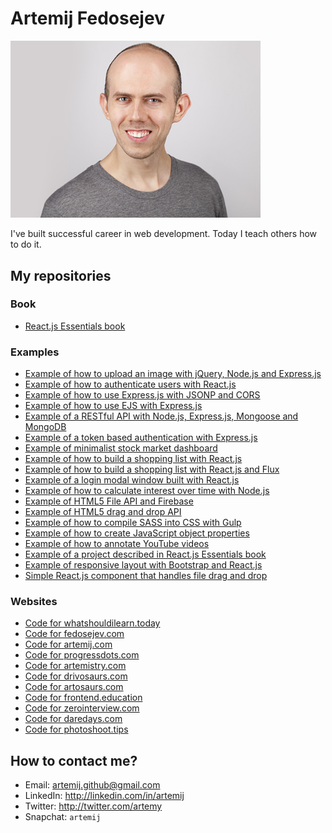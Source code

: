 # Artemij Fedosejev

<img src="artemij_fedosejev.jpg" width="400" />

I've built successful career in web development. Today I teach others how to do it.

## My repositories

### Book

+ [React.js Essentials book](https://github.com/fedosejev/react-essentials)

### Examples
+ [Example of how to upload an image with jQuery, Node.js and Express.js](https://github.com/fedosejev/upload-image-with-jquery-and-express)
+ [Example of how to authenticate users with React.js](https://github.com/fedosejev/user-authentication-with-react)
+ [Example of how to use Express.js with JSONP and CORS](https://github.com/fedosejev/express-jsonp-cors)
+ [Example of how to use EJS with Express.js](https://github.com/fedosejev/express-ejs)
+ [Example of a RESTful API with Node.js, Express.js, Mongoose and MongoDB](https://github.com/fedosejev/restful-api-express-mongoose)
+ [Example of a token based authentication with Express.js](https://github.com/fedosejev/express-api-token-authentication)
+ [Example of minimalist stock market dashboard](https://github.com/fedosejev/stock-market-dashboard)
+ [Example of how to build a shopping list with React.js](https://github.com/fedosejev/shopping-list-react)
+ [Example of how to build a shopping list with React.js and Flux](https://github.com/fedosejev/shopping-list-react-flux)
+ [Example of a login modal window built with React.js](https://github.com/fedosejev/modal-window-react)
+ [Example of how to calculate interest over time with Node.js](https://github.com/fedosejev/growth-of-a-dollar-over-time)
+ [Example of HTML5 File API and Firebase](https://github.com/fedosejev/html5-file-drag-and-drop-firebase)
+ [Example of HTML5 drag and drop API](https://github.com/fedosejev/html5-drag-and-drop)
+ [Example of how to compile SASS into CSS with Gulp](https://github.com/fedosejev/compile-sass-with-gulp)
+ [Example of how to create JavaScript object properties](https://github.com/fedosejev/javascript-object-properties)
+ [Example of how to annotate YouTube videos](https://github.com/fedosejev/youtube-annotation)
+ [Example of a project described in React.js Essentials book](https://github.com/fedosejev/react-essentials-project)
+ [Example of responsive layout with Bootstrap and React.js](https://github.com/fedosejev/react-bootstrap-layout)
+ [Simple React.js component that handles file drag and drop](https://github.com/fedosejev/react-file-drag-and-drop)

### Websites

+ [Code for whatshouldilearn.today](https://github.com/fedosejev/whatshouldilearn.today)
+ [Code for fedosejev.com](https://github.com/fedosejev/fedosejev.com)
+ [Code for artemij.com](https://github.com/fedosejev/artemij.com)
+ [Code for progressdots.com](https://github.com/fedosejev/progressdots.com)
+ [Code for artemistry.com](https://github.com/fedosejev/artemistry.com)
+ [Code for drivosaurs.com](https://github.com/fedosejev/drivosaurs.com)
+ [Code for artosaurs.com](https://github.com/fedosejev/artosaurs.com)
+ [Code for frontend.education](https://github.com/fedosejev/frontend.education)
+ [Code for zerointerview.com](https://github.com/fedosejev/zerointerview.com)
+ [Code for daredays.com](https://github.com/fedosejev/daredays.com)
+ [Code for photoshoot.tips](https://github.com/fedosejev/photoshoot.tips)

## How to contact me?

+ Email: artemij.github@gmail.com
+ LinkedIn: http://linkedin.com/in/artemij
+ Twitter: http://twitter.com/artemy
+ Snapchat: `artemij`
